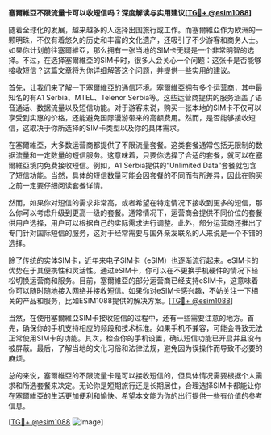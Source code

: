 **塞爾維亞不限流量卡可以收短信吗？深度解读与实用建议[[TG💪+ @esim1088](https://t.me/s/esim1088)]**

随着全球化的发展，越来越多的人选择出国旅行或工作。而塞爾維亞作为欧洲的一颗明珠，不仅有着悠久的历史和丰富的文化遗产，还吸引了不少游客和商务人士。如果你计划前往塞爾維亞，那么拥有一张当地的SIM卡无疑是一个非常明智的选择。不过，在选择塞爾維亞的SIM卡时，很多人会关心一个问题：这张卡是否能够接收短信？这篇文章将为你详细解答这个问题，并提供一些实用的建议。

首先，让我们来了解一下塞爾維亞的通信环境。塞爾維亞拥有多个运营商，其中最知名的有A1 Serbia、MTEL、Telenor Serbia等。这些运营商提供的服务涵盖了语音通话、数据流量以及短信功能。对于游客来说，购买一张本地的SIM卡不仅可以享受到实惠的价格，还能避免国际漫游带来的高额费用。然而，是否能够接收短信，这取决于你所选择的SIM卡类型以及你的具体需求。

在塞爾維亞，大多数运营商都提供了不限流量套餐。这类套餐通常包括无限制的数据流量和一定数量的短信服务。这意味着，只要你选择了合适的套餐，就可以在塞爾維亞境内免费接收短信。例如，A1 Serbia提供的“Unlimited Data”套餐就包含了短信功能。当然，具体的短信数量可能会因套餐的不同而有所差异，因此在购买之前一定要仔细阅读套餐详情。

然而，如果你对短信的需求非常高，或者希望在特定情况下接收到更多的短信，那么你可以考虑升级到更高一级的套餐。通常情况下，运营商会提供不同价位的套餐供用户选择，用户可以根据自己的实际需求进行调整。此外，部分运营商还推出了专门针对国际短信的服务，这对于经常需要与国外亲友联系的人来说是一个不错的选择。

除了传统的实体SIM卡，近年来电子SIM卡（eSIM）也逐渐流行起来。eSIM卡的优势在于其便携性和灵活性。通过eSIM卡，你可以在不更换手机硬件的情况下轻松切换运营商和服务。目前，塞爾維亞的部分运营商已经支持eSIM卡，这意味着你可以随时随地接入网络并接收短信。如果你对eSIM卡感兴趣，不妨关注一下相关的产品和服务，比如ESIM1088提供的解决方案。[[TG💪+ @esim1088](https://t.me/s/esim1088)]

当然，在使用塞爾維亞SIM卡接收短信的过程中，还有一些需要注意的地方。首先，确保你的手机支持相应的频段和技术标准。如果手机不兼容，可能会导致无法正常使用SIM卡的功能。其次，检查你的手机设置，确认短信功能已开启并且没有被屏蔽。最后，了解当地的文化习俗和法律法规，避免因为误操作而导致不必要的麻烦。

总的来说，塞爾維亞的不限流量卡是可以接收短信的，但具体情况需要根据个人需求和所选套餐来决定。无论你是短期旅行还是长期居住，合理选择SIM卡都能让你在塞爾維亞的生活更加便利和愉快。希望本文能为你的出行提供一些有价值的参考信息。

[[TG💪+ @esim1088](https://t.me/s/esim1088) ![Image](https://i.postimg.cc/4NQfJmqS/Snipaste-2025-05-13-00-14-12.png)]
